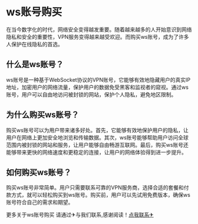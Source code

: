 # ws账号购买

在当今数字化的时代，网络安全变得越发重要。随着越来越多的人开始意识到网络隐私和安全的重要性，VPN服务变得越来越受欢迎。而购买ws账号，成为了许多人保护在线隐私的首选。

## 什么是ws账号？

ws账号是一种基于WebSocket协议的VPN账号，它能够有效地隐藏用户的真实IP地址，加密用户的网络流量，保护用户的数据免受黑客和监视者的窥视。通过ws账号，用户可以自由地访问被封锁的网站，保护个人隐私，避免地区限制。

## 为什么购买ws账号？

购买ws账号可以为用户带来诸多好处。首先，它能够有效地保护用户的隐私，让用户在网络上更加安全地浏览和传输数据。其次，ws账号能够帮助用户访问全球范围内被封锁的网站和服务，让用户能够自由畅游互联网。最后，购买ws账号还能够带来更快的网络速度和更稳定的连接，让用户的网络体验得到进一步提升。

## 如何购买ws账号？

购买ws账号非常简单。用户只需要联系可靠的VPN服务商，选择合适的套餐和付款方式，就可以轻松购买到ws账号。购买前，用户可以先试用免费版本，确保ws账号符合自己的需求和期望。

更多关于ws账号购买 请通过✈与我们联系,感谢阅读！[点我联系✈](https://my.G208.com)